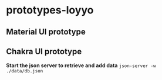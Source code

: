 # prototypes-loyyo

## Material UI prototype

## Chakra UI prototype
**Start the json server to retrieve and add data**
```json-server -w ./data/db.json```
